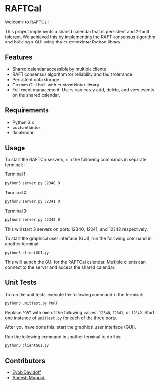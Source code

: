 # RAFTCal

Welcome to RAFTCal!

This project implements a shared calendar that is persistent and 2-fault tolerant. We achieved this by implementing the RAFT consensus algorithm and building a GUI using the customtkinter Python library.

## Features

- Shared calendar accessible by multiple clients
- RAFT consensus algorithm for reliability and fault tolerance
- Persistent data storage
- Custom GUI built with customtkinter library
- Full event management: Users can easily add, delete, and view events on the shared calendar.





## Requirements

- Python 3.x
- customtkinter
- tkcalendar

## Usage

To start the RAFTCal servers, run the following commands in separate terminals:


Terminal 1: 
```bash
python3 server.py 12340 0
```
Terminal 2: 
```bash
python3 server.py 12341 0
```
Terminal 3: 
```bash
python3 server.py 12342 0
```

This will start 3 servers on ports 12340, 12341, and 12342 respectively.

To start the graphical user interface (GUI), run the following command in another terminal:

```bash
python3 clientGUI.py
```

This will launch the GUI for the RAFTCal calendar. Multiple clients can connect to the server and access the shared calendar. 

## Unit Tests

To run the unit tests, execute the following command in the terminal: 

```
python3 unitTest.py PORT
```

Replace `PORT` with one of the following values: `12340`, `12341`, or `12342`. Start one instance of `unitTest.py` for each of the three ports.

After you have done this, start the graphical user interface (GUI).

Run the following command in another terminal to do this:

```bash
python3 clientGUI.py
```

## Contributors

- [Eyob Davidoff](https://github.com/eyobdd)
- [Aneesh Muppidi](https://github.com/aneeshers)
